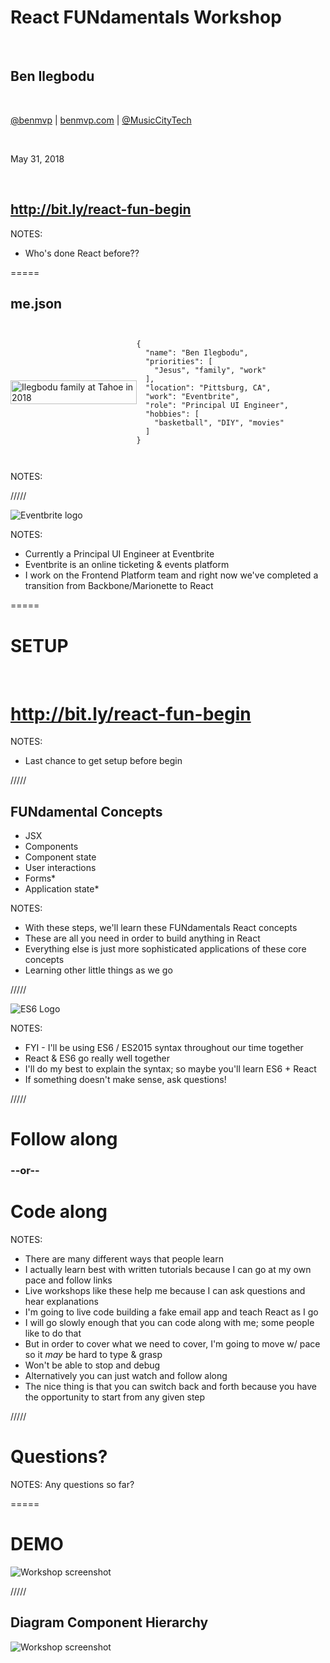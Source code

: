 # React FUNdamentals Workshop

<br />

## Ben Ilegbodu

<br />

[@benmvp](https://twitter.com/benmvp) | [benmvp.com](/) | [@MusicCityTech](https://twitter.com/MusicCityTech)

<br />

May 31, 2018

<br />

## http://bit.ly/react-fun-begin

NOTES:
- Who's done React before??

=====

## me.json

<div style="display:flex;align-items:center">
	<div style="flex:0 0 40%;">
		<img src="../../img/family-tahoe-2018-selfie.jpg" style="width:100%;height:auto" alt="Ilegbodu family at Tahoe in 2018" />
	</div>
	<div style="flex:0 0 50%;">
		<pre class="large"><code class="lang-json">
{
  "name": "Ben Ilegbodu",
  "priorities": [
    "Jesus", "family", "work"
  ],
  "location": "Pittsburg, CA",
  "work": "Eventbrite",
  "role": "Principal UI Engineer",
  "hobbies": [
    "basketball", "DIY", "movies"
  ]
}
			</code></pre>
	</div>
</div>

NOTES:

/////

![Eventbrite logo](../../img/eventbrite/wordmark-orange.png)
<!-- .element: style="border: 0; background: none; margin: 0; box-shadow: none;" -->

NOTES:
- Currently a Principal UI Engineer at Eventbrite
- Eventbrite is an online ticketing & events platform
- I work on the Frontend Platform team and right now we've completed a transition from Backbone/Marionette to React

=====

# SETUP

<br />

# http://bit.ly/react-fun-begin

NOTES:
- Last chance to get setup before begin

/////

## FUNdamental Concepts

- JSX
- Components
- Component state
- User interactions
- Forms*
- Application state*

NOTES:
- With these steps, we'll learn these FUNdamentals React concepts
- These are all you need in order to build anything in React
- Everything else is just more sophisticated applications of these core concepts
- Learning other little things as we go

/////

![ES6 Logo](../../img/es6/es6-logo.png)

NOTES:
- FYI - I'll be using ES6 / ES2015 syntax throughout our time together
- React & ES6 go really well together
- I'll do my best to explain the syntax; so maybe you'll learn ES6 + React
- If something doesn't make sense, ask questions!

/////

# Follow along

### --or--

# Code along

NOTES:
- There are many different ways that people learn
- I actually learn best with written tutorials because I can go at my own pace and follow links
- Live workshops like these help me because I can ask questions and hear explanations
- I'm going to live code building a fake email app and teach React as I go
- I will go slowly enough that you can code along with me; some people like to do that
- But in order to cover what we need to cover, I'm going to move w/ pace so it _may_ be hard to type & grasp
- Won't be able to stop and debug
- Alternatively you can just watch and follow along
- The nice thing is that you can switch back and forth because you have the opportunity to start from any given step

/////

# Questions?

NOTES:
Any questions so far?

=====

# DEMO

![Workshop screenshot](../../img/react/workshop-screenshot.png)
<!-- .element: style="width:65%" -->

/////

## Diagram Component Hierarchy

![Workshop screenshot](../../img/react/workshop-screenshot.png)
<!-- .element: style="width:65%" -->

<div class="code-highlight fragment current-visible" style="height: 810px; top: 133px; left: 310px; width: 560px"></div>
<div class="code-highlight fragment current-visible" style="height: 103px; top: 383px; left: 310px; width: 560px"></div>
<div class="code-highlight fragment current-visible" style="height: 810px; top: 133px; left: 860px; width: 685px"></div>

/////

## Agenda

1. [JSX](https://github.com/benmvp/react-workshop/blob/master/src/react/01-jsx)
1. [Components](https://github.com/benmvp/react-workshop/blob/master/src/react/02-components)
1. [Lists](https://github.com/benmvp/react-workshop/blob/master/src/react/03-lists)
1. [Email View](https://github.com/benmvp/react-workshop/blob/master/src/react/04-email-view)
1. [Email Form](https://github.com/benmvp/react-workshop/blob/master/src/react/05-email-form)*
1. [Submit email form](https://github.com/benmvp/react-workshop/blob/master/src/react/06-submit-email-form)*

NOTES:
- Here's our agenda
- Gonna to be learn React by building a "real" application
- Hoping to Step 4 before lunch, and knock out the remaining 6 afterwards
- Step 4 is where a lot of the meat is
- We'll start off real slow and the progressively pick up the pace
- There are actually more steps in the Github workshop which you can do on your own afterwards

/////

# Questions?

NOTES:
Any more questions?


=====

![Minions Let's Get Started](../../img/giphy/lets-get-started.gif)
<!-- .element: style="border: 0; background: none; margin: 0; box-shadow: none; width: 75%" -->

=====

## More functionality

- [Forms](https://github.com/benmvp/react-workshop/blob/master/src/react/05-email-form)
- [APIs](https://github.com/benmvp/react-workshop/blob/master/src/react/08-api)
- [Styling](https://github.com/benmvp/react-workshop/blob/master/src/react/09-styling)
- [Redux](https://github.com/benmvp/react-workshop/blob/master/src/redux)
- [Testing](https://github.com/benmvp/react-workshop/blob/master/src/testing)
- Form validation
- Routing
- Animation
- Server rendering

=====

![React Workshop Stars](../../img/react/workshop-stars.png)
<!-- .element: style="width:75%" -->

<div class="code-highlight" style="height: 250px; top: 33px; left: 820px; width: 460px"></div>

NOTES:
- Do me a solid and and star the repo


/////

![Jack Sparrow Thanks](../../img/giphy/thanks-jack-sparrow.gif)
<!-- .element: style="width: 50%" -->

## Ben Ilegbodu

[benmvp.com](/) | [@benmvp](https://twitter.com/benmvp) | [ben@benmvp.com](mailto:ben@benmvp.com) <br />
[github/benmvp](https://github.com/benmvp)
<br /><br />

Ask me anything! [benmvp.com/ama](http://www.benmvp.com/ama/)

NOTES:
- So that's it!
- Ask questions on Twitter, via email or AMA!
- Thanks!
